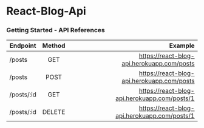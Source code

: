 # React-Blog-Api

### Getting Started - API References

| Endpoint      | Method        |            Example            |
| ------------- |:-------------:| -----------------------------:|
| /posts        | GET           | https://react-blog-api.herokuapp.com/posts |
| /posts        | POST          | https://react-blog-api.herokuapp.com/posts |
| /posts/:id    | GET           | https://react-blog-api.herokuapp.com/posts/1                        |
| /posts/:id    | DELETE        | https://react-blog-api.herokuapp.com/posts/1                        |
